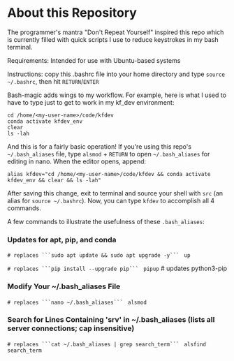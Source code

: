# About this Repository

The programmer's mantra "Don't Repeat Yourself" inspired this repo which is currently filled with quick scripts I use to reduce keystrokes in my bash terminal.

Requirements: Intended for use with Ubuntu-based systems

Instructions: copy this .bashrc file into your home directory and type `source ~/.bashrc`, then hit `RETURN`/`ENTER`

Bash-magic adds wings to my workflow. For example, here is what I used to have to type just to get to work in my kf_dev environment:

```
cd /home/<my-user-name>/code/kfdev
conda activate kfdev_env
clear
ls -lah
```

And this is for a fairly basic operation! If you're using this repo's `~/.bash_aliases` file, type `alsmod` + `RETURN` to open `~/.bash_aliases` for editing in nano. When the editor opens, append:

```
alias kfdev="cd /home/<my-user-name>/code/kfdev && conda activate kfdev_env && clear && ls -lah"
```

After saving this change, exit to terminal and source your shell with `src` (an alias for `source ~/.bashrc`). Now, you can type `kfdev` to accomplish all 4 commands.

A few commands to illustrate the usefulness of these `.bash_aliases`:

### Updates for apt, pip, and conda
`# replaces ```sudo apt update && sudo apt upgrade -y``` `
`up`

`# replaces ```pip install --upgrade pip``` `
`pipup` # updates python3-pip

### Modify Your ~/.bash_aliases File
`# replaces ```nano ~/.bash_aliases``` `
`alsmod`

### Search for Lines Containing 'srv' in ~/.bash_aliases (lists all server connections; cap insensitive)
`# replaces ```cat ~/.bash_aliases | grep search_term``` `
`alsfind search_term`

